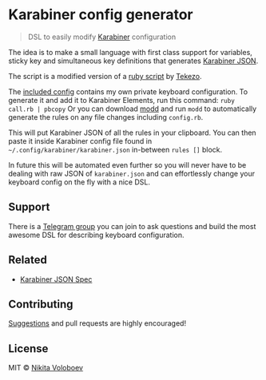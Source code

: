 # Karabiner config generator
> DSL to easily modify [Karabiner](https://github.com/tekezo/Karabiner-Elements) configuration

The idea is to make a small language with first class support for variables, sticky key and simultaneous key definitions that generates [Karabiner JSON](https://pqrs.org/osx/karabiner/json.html).

The script is a modified version of a [ruby script](https://github.com/pqrs-org/KE-complex_modifications/blob/master/src/json/personal_tekezo_launcher_mode_v4.json.rb) by [Tekezo](https://github.com/tekezo).

The [included config](config.rb) contains my own private keyboard configuration. To generate it and add it to Karabiner Elements, run this command:
`ruby call.rb | pbcopy` Or you can download [modd](https://github.com/cortesi/modd) and run `modd` to automatically generate the rules on any file changes including `config.rb`.

This will put Karabiner JSON of all the rules in your clipboard. You can then paste it inside Karabiner config file found in `~/.config/karabiner/karabiner.json` in-between `rules []` block.

In future this will be automated even further so you will never have to be dealing with raw JSON of `karabiner.json` and can effortlessly change your keyboard config on the fly with a nice DSL.

## Support
There is a [Telegram group](https://t.me/karabinermac) you can join to ask questions and build the most awesome DSL for describing keyboard configuration.

## Related
- [Karabiner JSON Spec](https://pqrs.org/osx/karabiner/json.html)

## Contributing
[Suggestions](../../issues/) and pull requests are highly encouraged!

## License
MIT © [Nikita Voloboev](https://nikitavoloboev.xyz)